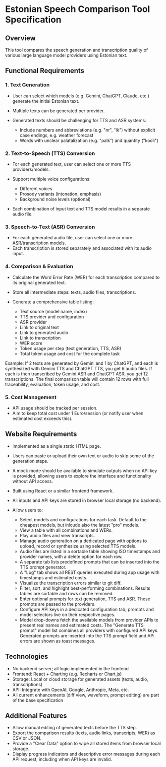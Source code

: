 # Estonian Speech Comparison Tool Specification

## Overview

This tool compares the speech generation and transcription quality of various large language model providers using Estonian text.

## Functional Requirements

### 1. Text Generation

* User can select which models (e.g. Gemini, ChatGPT, Claude, etc.) generate the initial Estonian text.
* Multiple texts can be generated per provider.
* Generated texts should be challenging for TTS and ASR systems:

  * Include numbers and abbreviations (e.g. "nr", "lk") without explicit case endings, e.g. weather forecast
  * Words with unclear palatalization (e.g. "palk") and quantity ("kooli")

### 2. Text-to-Speech (TTS) Conversion

* For each generated text, user can select one or more TTS providers/models.
* Support multiple voice configurations:

  * Different voices
  * Prosody variants (intonation, emphasis)
  * Background noise levels (optional)
* Each combination of input text and TTS model results in a separate audio file.

### 3. Speech-to-Text (ASR) Conversion

* For each generated audio file, user can select one or more ASR/transcription models.
* Each transcription is stored separately and associated with its audio input.

### 4. Comparison & Evaluation

* Calculate the Word Error Rate (WER) for each transcription compared to its original generated text.
* Store all intermediate steps: texts, audio files, transcriptions.
* Generate a comprehensive table listing:

  * Text source (model name, index)
  * TTS provider and configuration
  * ASR provider
  * Link to original text
  * Link to generated audio
  * Link to transcription
  * WER score
  * Token usage per step (text generation, TTS, ASR)
  * Total token usage and cost for the complete task

Example: If 2 texts are generated by Gemini and 1 by ChatGPT, and each is synthesized with Gemini TTS and ChatGPT TTS, you get 6 audio files. If each is then transcribed by Gemini ASR and ChatGPT ASR, you get 12 transcriptions. The final comparison table will contain 12 rows with full traceability, evaluation, token usage, and cost.

### 5. Cost Management

* API usage should be tracked per session.
* Aim to keep total cost under 1 Euro/session (or notify user when estimated cost exceeds this).

## Website Requirements

* Implemented as a single static HTML page.
* Users can paste or upload their own text or audio to skip some of the generation steps.
* A mock mode should be available to simulate outputs when no API key is provided, allowing users to explore the interface and functionality without API access.
* Built using React or a similar frontend framework.
* All inputs and API keys are stored in browser local storage (no backend).
* Allow users to:

  * Select models and configurations for each task. Default to the cheapest models, but inlcude also the latest "pro" models.
  * View a table with all combinations and WERs.
  * Play audio files and view transcripts.
  * Manage audio generation on a dedicated page with options to upload, record or synthesize using selected TTS models.
  * Audio files are listed in a sortable table showing ISO timestamps and provider names, with a delete option for each row.
  * A separate tab lists predefined prompts that can be inserted into the TTS prompt generator.
  * A "Log" tab shows all REST queries executed during app usage with timestamps and estimated costs.
  * Visualize the transcription errors similar to git diff.
  * Filter, sort, and highlight best-performing combinations. Results tables are sortable and rows can be removed.
  * Enter optional prompts for text generation, TTS and ASR. These prompts are passed to the providers.
  * Configure API keys in a dedicated configuration tab; prompts and model selectors live on their respective pages.
  * Model drop-downs fetch the available models from provider APIs to present real names and estimated costs. The "Generate TTS prompt" model list combines all providers with configured API keys. Generated prompts are inserted into the TTS prompt field and API errors are shown as toast messages.

## Technologies

* No backend server; all logic implemented in the frontend
* Frontend: React + Charting (e.g. Recharts or Chart.js)
* Storage: Local or cloud storage for generated assets (texts, audio, transcriptions)
* API: Integrate with OpenAI, Google, Anthropic, Meta, etc.
* All current enhancements (diff view, waveform, prompt editing) are part of the base specification

## Additional Features

* Allow manual editing of generated texts before the TTS step.
* Export the comparison results (texts, audio links, transcripts, WER) as CSV or JSON.
* Provide a "Clear Data" option to wipe all stored items from browser local storage.
* Display progress indicators and descriptive error messages during each API request, including when API keys are invalid.
